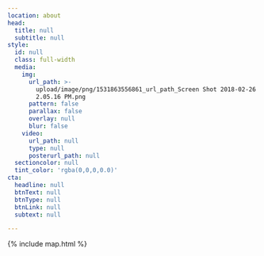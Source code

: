 ```yaml
---
location: about
head:
  title: null
  subtitle: null
style:
  id: null
  class: full-width
  media:
    img:
      url_path: >-
        upload/image/png/1531863556861_url_path_Screen Shot 2018-02-26 at
        2.05.16 PM.png
      pattern: false
      parallax: false
      overlay: null
      blur: false
    video:
      url_path: null
      type: null
      posterurl_path: null
  sectioncolor: null
  tint_color: 'rgba(0,0,0,0.0)'
cta:
  headline: null
  btnText: null
  btnType: null
  btnLink: null
  subtext: null

---
```




{% include map.html %}

